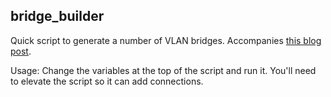 ## bridge_builder

Quick script to generate a number of VLAN bridges. Accompanies [this blog post](https://wporter.org/configuring-lacp-bonds-vlan-bridges-with-nmcli/).

Usage: Change the variables at the top of the script and run it. You'll need to elevate the script so it can add connections.